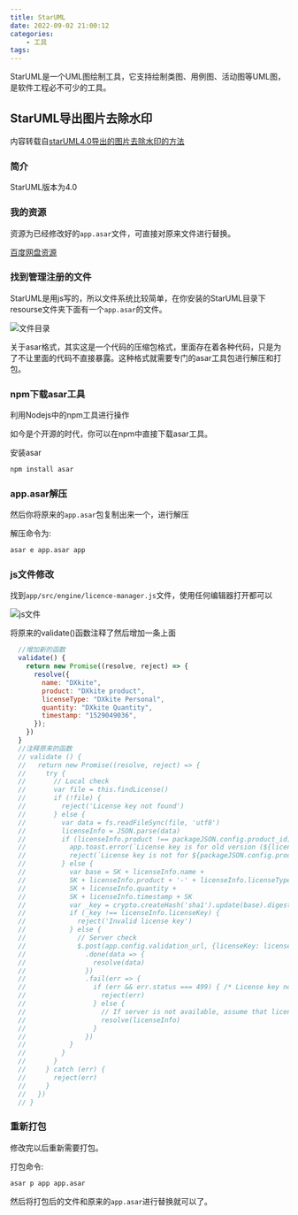 ```yaml
---
title: StarUML
date: 2022-09-02 21:00:12
categories:
    - 工具
tags:
---
```


StarUML是一个UML图绘制工具，它支持绘制类图、用例图、活动图等UML图，是软件工程必不可少的工具。

<!--more-->

## StarUML导出图片去除水印

内容转载自[starUML4.0导出的图片去除水印的方法](https://blog.csdn.net/weixin_44394801/article/details/116376185)

### 简介

StarUML版本为4.0

### 我的资源

资源为已经修改好的`app.asar`文件，可直接对原来文件进行替换。

[百度网盘资源](https://pan.baidu.com/s/1mmXueRtEDb7QNkYnidHK_A?pwd=yaob)

### 找到管理注册的文件

StarUML是用js写的，所以文件系统比较简单，在你安装的StarUML目录下resourse文件夹下面有一个`app.asar`的文件。

![文件目录](1.png)

关于asar格式，其实这是一个代码的压缩包格式，里面存在着各种代码，只是为了不让里面的代码不直接暴露。这种格式就需要专门的asar工具包进行解压和打包。

### npm下载asar工具

利用Nodejs中的npm工具进行操作

如今是个开源的时代，你可以在npm中直接下载asar工具。

安装asar

```bash
npm install asar
```

### app.asar解压

然后你将原来的`app.asar`包复制出来一个，进行解压

解压命令为:

```bash
asar e app.asar app
```

### js文件修改

找到`app/src/engine/licence-manager.js`文件，使用任何编辑器打开都可以

![js文件](2.png)

将原来的validate()函数注释了然后增加一条上面

```js licence-manager.js
  //增加新的函数
  validate() {
    return new Promise((resolve, reject) => {
      resolve({
        name: "DXkite",
        product: "DXkite product",
        licenseType: "DXkite Personal",
        quantity: "DXkite Quantity",
        timestamp: "1529049036",
      });
    })
  }
  //注释原来的函数
  // validate () {
  //   return new Promise((resolve, reject) => {
  //     try {
  //       // Local check
  //       var file = this.findLicense()
  //       if (!file) {
  //         reject('License key not found')
  //       } else {
  //         var data = fs.readFileSync(file, 'utf8')
  //         licenseInfo = JSON.parse(data)
  //         if (licenseInfo.product !== packageJSON.config.product_id) {
  //           app.toast.error(`License key is for old version (${licenseInfo.product})`)
  //           reject(`License key is not for ${packageJSON.config.product_id}`)
  //         } else {
  //           var base = SK + licenseInfo.name +
  //           SK + licenseInfo.product + '-' + licenseInfo.licenseType +
  //           SK + licenseInfo.quantity +
  //           SK + licenseInfo.timestamp + SK
  //           var _key = crypto.createHash('sha1').update(base).digest('hex').toUpperCase()
  //           if (_key !== licenseInfo.licenseKey) {
  //             reject('Invalid license key')
  //           } else {
  //             // Server check
  //             $.post(app.config.validation_url, {licenseKey: licenseInfo.licenseKey})
  //               .done(data => {
  //                 resolve(data)
  //               })
  //               .fail(err => {
  //                 if (err && err.status === 499) { /* License key not exists */
  //                   reject(err)
  //                 } else {
  //                   // If server is not available, assume that license key is valid
  //                   resolve(licenseInfo)
  //                 }
  //               })
  //           }
  //         }
  //       }
  //     } catch (err) {
  //       reject(err)
  //     }
  //   })
  // }
```

### 重新打包

修改完以后重新需要打包。

打包命令:

```bash
asar p app app.asar
```

然后将打包后的文件和原来的`app.asar`进行替换就可以了。
